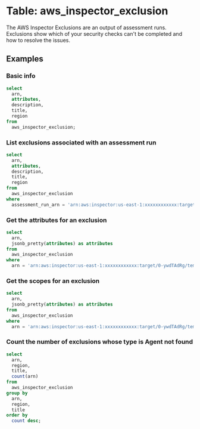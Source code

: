 # Table: aws_inspector_exclusion

The AWS Inspector Exclusions are an output of assessment runs. Exclusions show which of your security checks can't be completed and how to resolve the issues.

## Examples

### Basic info

```sql
select
  arn,
  attributes,
  description,
  title,
  region
from
  aws_inspector_exclusion;
```

### List exclusions associated with an assessment run

```sql
select
  arn,
  attributes,
  description,
  title,
  region
from
  aws_inspector_exclusion
where
  assessment_run_arn = 'arn:aws:inspector:us-east-1:xxxxxxxxxxxx:target/0-ywdTAdRg/template/0-rY1J4B4f/run/0-LRRwpQFz';
```

### Get the attributes for an exclusion

```sql
select
  arn,
  jsonb_pretty(attributes) as attributes
from
  aws_inspector_exclusion
where
  arn = 'arn:aws:inspector:us-east-1:xxxxxxxxxxxx:target/0-ywdTAdRg/template/0-rY1J4B4f/run/0-LRRwpQFz/exclusion/0-xNJPDc3o';
```

### Get the scopes for an exclusion

```sql
select
  arn,
  jsonb_pretty(attributes) as attributes
from
  aws_inspector_exclusion
where
  arn = 'arn:aws:inspector:us-east-1:xxxxxxxxxxxx:target/0-ywdTAdRg/template/0-rY1J4B4f/run/0-LRRwpQFz/exclusion/0-xNJPDc3o';
```

### Count the number of exclusions whose type is Agent not found

```sql
select
  arn,
  region,
  title,
  count(arn)
from
  aws_inspector_exclusion
group by
  arn,
  region,
  title
order by
  count desc;
```